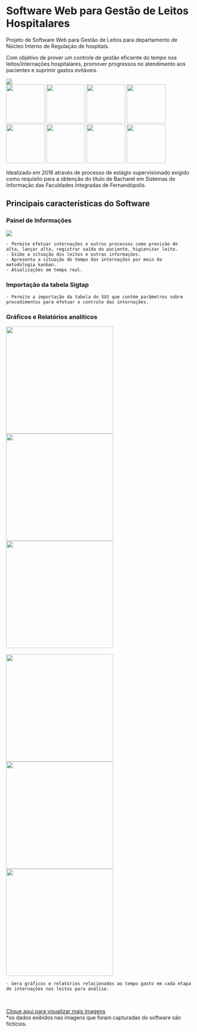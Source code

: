 <h1>Software Web para Gestão de Leitos Hospitalares</h1>

Projeto de Software Web para Gestão de Leitos para departamento de Núcleo Interno de Regulação de hospitais.

Com objetivo de prover um controle de gestão eficiente do tempo nos leitos/internações hospitalares, promover progressos no atendimento aos pacientes e suprimir gastos evitáveis.

 <img src="https://github.com/daniarmando/gestaodeleitoshospitalares/blob/master/screenshots/2%20-%20P%C3%A1gina%20Inicial.png"/>
 
 <div> 
  <img src="https://github.com/daniarmando/gestaodeleitoshospitalares/blob/master/screenshots/1.1%20-%20Login%20Mobile.png" width="105"/>
  
  <img src="https://github.com/daniarmando/gestaodeleitoshospitalares/blob/master/screenshots/Menu/1%20-%20Institui%C3%A7%C3%A3o/4%20-%20Leitos/1.1%20-%20Pesquisa%20Mobile.png" width="105"/>
  
  <img src="https://github.com/daniarmando/gestaodeleitoshospitalares/blob/master/screenshots/Menu/1%20-%20Institui%C3%A7%C3%A3o/4%20-%20Leitos/2.2%20-%20Cadastro%20Mobile.png" width="105"/>
  
  <img src="https://github.com/daniarmando/gestaodeleitoshospitalares/blob/master/screenshots/Menu/4%20-%20Interna%C3%A7%C3%A3o/1%20-%20Painel%20de%20Informa%C3%A7%C3%B5es/1.1%20-%20Painel%20de%20Informa%C3%A7%C3%B5es%20Mobile.png" width="105"/>
  
  <img src="https://github.com/daniarmando/gestaodeleitoshospitalares/blob/master/screenshots/Menu/6%20-%20Configura%C3%A7%C3%B5es/2%20-%20Kanban/1.1%20-%20Configura%C3%A7%C3%A3o%20%20Cores%20Kanban%20Mobile.png" width="105"/>
  
  <img src="https://github.com/daniarmando/gestaodeleitoshospitalares/blob/master/screenshots/Menu/6%20-%20Configura%C3%A7%C3%B5es/3%20-%20Par%C3%A2metros/1.1%20-%20Par%C3%A2metros%20Mobile.png" width="105"/>
  
  <img src="https://github.com/daniarmando/gestaodeleitoshospitalares/blob/master/screenshots/Menu/4%20-%20Interna%C3%A7%C3%A3o/2%20-%20Interna%C3%A7%C3%A3o/1.1%20-%20Pesquisa%20Mobile.png" width="105"/>
  
  <img src="https://github.com/daniarmando/gestaodeleitoshospitalares/blob/master/screenshots/Menu/4%20-%20Interna%C3%A7%C3%A3o/2%20-%20Interna%C3%A7%C3%A3o/2.2%20-%20Cadastro%20Mobile.png" width="105"/>  
 </div>


Idealizado em 2016 através de processo de estágio supervisionado exigido como requisito para a obtenção do título de Bacharel em Sistemas de Informação das Faculdades Integradas de Fernandópolis.

<h2>Principais características do Software</h2>

<h3>Painel de Informações</h3>

<img src="https://github.com/daniarmando/gestaodeleitoshospitalares/blob/master/screenshots/Menu/4%20-%20Interna%C3%A7%C3%A3o/1%20-%20Painel%20de%20Informa%C3%A7%C3%B5es/1%20-%20Painel%20de%20Informa%C3%A7%C3%B5es.png" />

	- Permite efetuar internações e outros processos como previsão de alta, lançar alta, registrar saída do paciente, higienizar leito.
	- Exibe a situação dos leitos e outras informações.
	- Apresenta a situação do tempo das internações por meio da metodologia kanban.
	- Atualizações em tempo real.
     
<h3>Importação da tabela Sigtap</h3>

    - Permite a importação da tabela do SUS que contém parâmetros sobre procedimentos para efetuar o controle das internações.
    
<h3>Gráficos e Relatórios analíticos</h3> 

<div>  
  <img src="https://github.com/daniarmando/gestaodeleitoshospitalares/blob/master/screenshots/Menu/5%20-%20Estat%C3%ADsticas/1%20-%20Gr%C3%A1ficos/1%20-%20Tempo%20Interna%C3%A7%C3%A3o/2%20-%20Gr%C3%A1fico%20Tempo%20Interna%C3%A7%C3%A3o.png" width="290"/>
  
  <img src="https://github.com/daniarmando/gestaodeleitoshospitalares/blob/master/screenshots/Menu/5%20-%20Estat%C3%ADsticas/1%20-%20Gr%C3%A1ficos/2%20-%20Previs%C3%A3o%20x%20Alta/2%20-%20Gr%C3%A1fico%20Previs%C3%A3o%20x%20Alta.png" width="290"/>
  
  <img src="https://github.com/daniarmando/gestaodeleitoshospitalares/blob/master/screenshots/Menu/5%20-%20Estat%C3%ADsticas/1%20-%20Gr%C3%A1ficos/3%20-%20Tempo%20Sa%C3%ADda/2%20-%20Gr%C3%A1fico%20Tempo%20Sa%C3%ADda.png" width="290"/>  
</div>

<br>

<div>
  <img src="https://github.com/daniarmando/gestaodeleitoshospitalares/blob/master/screenshots/Menu/5%20-%20Estat%C3%ADsticas/1%20-%20Gr%C3%A1ficos/4%20-%20Sa%C3%ADda%20x%20Higieniza%C3%A7%C3%A3o/2%20-%20Gr%C3%A1fico%20Sa%C3%ADda%20x%20Higieniza%C3%A7%C3%A3o.png" width="290"/>
  
  <img src="https://github.com/daniarmando/gestaodeleitoshospitalares/blob/master/screenshots/Menu/5%20-%20Estat%C3%ADsticas/1%20-%20Gr%C3%A1ficos/5%20-%20Tempo%20Higieniza%C3%A7%C3%A3o/2%20-%20Gr%C3%A1fico%20Tempo%20Higieniza%C3%A7%C3%A3o.png" width="290"/>
  
  <img src="https://github.com/daniarmando/gestaodeleitoshospitalares/blob/master/screenshots/Menu/5%20-%20Estat%C3%ADsticas/1%20-%20Gr%C3%A1ficos/6%20-%20Tempo%20Ociosidade/2%20-%20Gr%C3%A1fico%20Tempo%20Ociosidade.png" width="290"/>    
</div>

    - Gera gráficos e relatórios relacionados ao tempo gasto em cada etapa de internações nos leitos para análise.    
    
 <br>
 
<a href="https://github.com/daniarmando/gestaodeleitoshospitalares/tree/master/screenshots">Clique aqui para visualizar mais imagens</a>   
   *os dados exibidos nas imagens que foram capturadas do software são fictícios.
    
